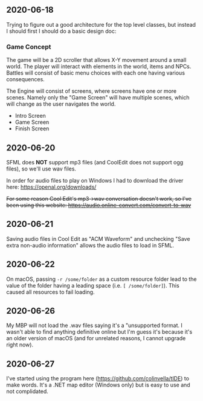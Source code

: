 ## 2020-06-18

Trying to figure out a good architecture for the top level classes, but instead I should first I should do a basic design doc:

### Game Concept

The game will be a 2D scroller that allows X-Y movement around a small world. The player will interact with elements in the world, items and NPCs. Battles will consist of basic menu choices with each one having various consequences.

The Engine will consist of screens, where screens have one or more scenes. Namely only the "Game Screen" will have multiple scenes, which will change as the user navigates the world.

- Intro Screen
- Game Screen
- Finish Screen


## 2020-06-20

SFML does **NOT** support mp3 files (and CoolEdit does not support ogg files), so we'll use wav files.

In order for audio files to play on Windows I had to download the driver here: https://openal.org/downloads/

<s>For some reason Cool Edit's mp3->wav conversation doesn't work, so I've been using this website: https://audio.online-convert.com/convert-to-wav</s>

## 2020-06-21

Saving audio files in Cool Edit as "ACM Waveform" and unchecking "Save extra non-audio information" allows the audio files to load in SFML.

## 2020-06-22

On macOS, passing `-r /some/folder` as a custom resource folder lead to the value of the folder having a leading space (i.e. `[ /some/folder]`). This caused all resources to fail loading.

## 2020-06-26

My MBP will not load the .wav files saying it's a "unsupported format. I wasn't able to find anything definitive online but I'm guess it's because it's an older version of macOS (and for unrelated reasons, I cannot upgrade right now).

## 2020-06-27

I've started using the program here (https://github.com/colinvella/tIDE) to make words. It's a .NET map editor (Windows only) but is easy to use and not complidated.
